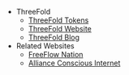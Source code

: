 - ThreeFold
  - [ThreeFold Tokens](@how_to_buy)
  - [ThreeFold Website](https://threefold.io/)
  - [ThreeFold Blog](https://threefold.io/blog)
- Related Websites
  - [FreeFlow Nation](http://www.freeflownation.org/)
  - [Alliance Conscious Internet](https://consciousinternet.org/)
